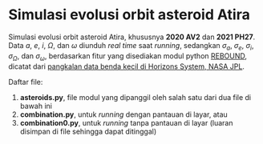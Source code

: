 # Simulasi evolusi orbit asteroid Atira

Simulasi evolusi orbit asteroid Atira, khususnya **2020 AV2** dan **2021 PH27**. Data $a$, $e$, $i$, $\Omega$, dan $\omega$ diunduh *real time* saat *running*, 
sedangkan $\sigma_a$, $\sigma_e$, $\sigma_i$, $\sigma_{\Omega}$, dan $\sigma_{\omega}$, berdasarkan fitur yang disediakan modul python [REBOUND](https://github.com/hannorein/rebound), dicatat dari [pangkalan data benda kecil di Horizons System, NASA JPL](https://ssd.jpl.nasa.gov/tools/sbdb_query.html).

Daftar file:
1. **asteroids.py**, file modul yang dipanggil oleh salah satu dari dua file di bawah ini
2. **combination.py**, untuk *running* dengan pantauan di layar, atau
3. **combination0.py**, untuk *running* tanpa pantauan di layar (luaran disimpan di file sehingga dapat ditinggal)
